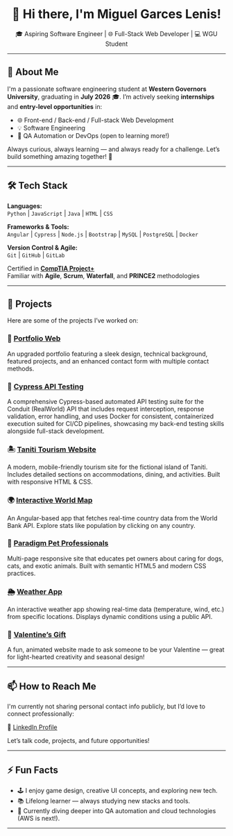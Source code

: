 <h1 align="center">👋 Hi there, I'm Miguel Garces Lenis!</h1>

<p align="center">
🎓 Aspiring Software Engineer | 🌐 Full-Stack Web Developer | 💻 WGU Student  
</p>

---

## 📘 About Me

I'm a passionate software engineering student at **Western Governors University**, graduating in **July 2026** 🎓. I’m actively seeking **internships** and **entry-level opportunities** in:

- 🌐 Front-end / Back-end / Full-stack Web Development  
- 💡 Software Engineering  
- 🔧 QA Automation or DevOps (open to learning more!)

Always curious, always learning — and always ready for a challenge. Let’s build something amazing together! 🚀

---

## 🛠️ Tech Stack

**Languages:**  
`Python` | `JavaScript` | `Java` | `HTML` | `CSS`

**Frameworks & Tools:**  
`Angular` | `Cypress` | `Node.js` | `Bootstrap` | `MySQL` | `PostgreSQL` | `Docker`

**Version Control & Agile:**  
`Git` | `GitHub` | `GitLab`  

Certified in **[CompTIA Project+](https://www.credly.com/badges/922e12ff-b235-422b-9097-17107f79563e/public_url)**  
Familiar with **Agile**, **Scrum**, **Waterfall**, and **PRINCE2** methodologies  

---

## 🚀 Projects

Here are some of the projects I’ve worked on:

### 📁 [Portfolio Web](https://destrutoyt.github.io/MAGL-Portfolio)
An upgraded portfolio featuring a sleek design, technical background, featured projects, and an enhanced contact form with multiple contact methods.

### 🧪 [Cypress API Testing](https://github.com/destrutoyt/Cypress-API-Testing)
A comprehensive Cypress-based automated API testing suite for the Conduit (RealWorld) API that includes request interception, response validation, error handling, and uses Docker for consistent, containerized execution suited for CI/CD pipelines, showcasing my back-end testing skills alongside full-stack development.

### 🏝️ [Taniti Tourism Website](https://github.com/destrutoyt/Taniti-Website)
A modern, mobile-friendly tourism site for the fictional island of Taniti. Includes detailed sections on accommodations, dining, and activities. Built with responsive HTML & CSS.

### 🌍 [Interactive World Map](https://github.com/destrutoyt/Interactive-World-Map)
An Angular-based app that fetches real-time country data from the World Bank API. Explore stats like population by clicking on any country.

### 🐾 [Paradigm Pet Professionals](https://github.com/destrutoyt/Front-End-Project)
Multi-page responsive site that educates pet owners about caring for dogs, cats, and exotic animals. Built with semantic HTML5 and modern CSS practices.

### 🌦️ [Weather App](https://github.com/destrutoyt/Weather_App)
An interactive weather app showing real-time data (temperature, wind, etc.) from specific locations. Displays dynamic conditions using a public API.

### 💖 [Valentine’s Gift](https://github.com/destrutoyt/Valentine-Gift)
A fun, animated website made to ask someone to be your Valentine — great for light-hearted creativity and seasonal design!

---

## 📫 How to Reach Me

I'm currently not sharing personal contact info publicly, but I’d love to connect professionally:

🔗 [LinkedIn Profile](https://www.linkedin.com/in/miguelgarcesl/)

Let’s talk code, projects, and future opportunities!

---

## ⚡ Fun Facts

- 🕹️ I enjoy game design, creative UI concepts, and exploring new tech.
- 📚 Lifelong learner — always studying new stacks and tools.
- 🧪 Currently diving deeper into QA automation and cloud technologies (AWS is next!).

---

<!--
**destrutoyt/destrutoyt** is a ✨ _special_ ✨ repository because its `README.md` (this file) appears on your GitHub profile.
-->
